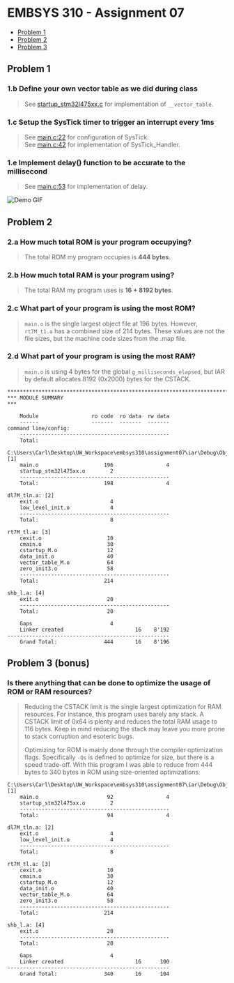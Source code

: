 # EMBSYS 310 - Assignment 07
- [Problem 1](#problem-1)
- [Problem 2](#problem-2)
- [Problem 3](#problem-3-bonus)

## Problem 1
### 1.b Define your own vector table as we did during class
  > See [startup_stm32l475xx.c](startup_stm32l475xx.c) for implementation of `__vector_table`.
### 1.c Setup the SysTick timer to trigger an interrupt every 1ms
  > See [main.c:22](main.c#L22) for configuration of SysTick.<br>
  > See [main.c:42](main.c#L42) for implementation of SysTick_Handler.
### 1.e Implement delay() function to be accurate to the millisecond
  > See [main.c:53](main.c#L53) for implementation of delay.

![Demo GIF](demo.gif)

## Problem 2
### 2.a How much total ROM is your program occupying?
  > The total ROM my program occupies is **444 bytes**.
### 2.b How much total RAM is your program using?
  > The total RAM my program uses is **16 + 8192 bytes**.
### 2.c What part of your program is using the most ROM?
  > `main.o` is the single largest object file at 196 bytes. However, `rt7M_t1.a` has a combined size of 214 bytes. These values are not the file sizes, but the machine code sizes from the .map file.
### 2.d What part of your program is using the most RAM?
  > `main.o` is using 4 bytes for the global `g_milliseconds_elapsed`, but IAR by default allocates 8192 (0x2000) bytes for the CSTACK.

```
*******************************************************************************
*** MODULE SUMMARY
***

    Module                 ro code  ro data  rw data
    ------                 -------  -------  -------
command line/config:
    ------------------------------------------------
    Total:

C:\Users\Carl\Desktop\UW_Workspace\embsys310\assignment07\iar\Debug\Obj: [1]
    main.o                     196                 4
    startup_stm32l475xx.o        2
    ------------------------------------------------
    Total:                     198                 4

dl7M_tln.a: [2]
    exit.o                       4
    low_level_init.o             4
    ------------------------------------------------
    Total:                       8

rt7M_tl.a: [3]
    cexit.o                     10
    cmain.o                     30
    cstartup_M.o                12
    data_init.o                 40
    vector_table_M.o            64
    zero_init3.o                58
    ------------------------------------------------
    Total:                     214

shb_l.a: [4]
    exit.o                      20
    ------------------------------------------------
    Total:                      20

    Gaps                         4
    Linker created                       16    8'192
----------------------------------------------------
    Grand Total:               444       16    8'196
```


## Problem 3 (bonus)
### Is there anything that can be done to optimize the usage of ROM or RAM resources?
  > Reducing the CSTACK limit is the single largest optimization for RAM resources. For instance, this program uses barely any stack. A CSTACK limit of 0x64 is plenty and reduces the total RAM usage to 116 bytes. Keep in mind reducing the stack may leave you more prone to stack corruption and esoteric bugs.
  >
  > Optimizing for ROM is mainly done through the compiler optimization flags. Specifically `-Os` is defined to optimize for size, but there is a speed trade-off. With this program I was able to reduce from 444 bytes to 340 bytes in ROM using size-oriented optimizations.

```
C:\Users\Carl\Desktop\UW_Workspace\embsys310\assignment07\iar\Debug\Obj: [1]
    main.o                      92                 4
    startup_stm32l475xx.o        2
    ------------------------------------------------
    Total:                      94                 4

dl7M_tln.a: [2]
    exit.o                       4
    low_level_init.o             4
    ------------------------------------------------
    Total:                       8

rt7M_tl.a: [3]
    cexit.o                     10
    cmain.o                     30
    cstartup_M.o                12
    data_init.o                 40
    vector_table_M.o            64
    zero_init3.o                58
    ------------------------------------------------
    Total:                     214

shb_l.a: [4]
    exit.o                      20
    ------------------------------------------------
    Total:                      20

    Gaps                         4
    Linker created                       16      100
----------------------------------------------------
    Grand Total:               340       16      104
```
